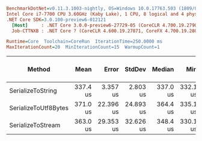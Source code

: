``` ini

BenchmarkDotNet=v0.11.3.1003-nightly, OS=Windows 10.0.17763.503 (1809/October2018Update/Redstone5)
Intel Core i7-7700 CPU 3.60GHz (Kaby Lake), 1 CPU, 8 logical and 4 physical cores
.NET Core SDK=3.0.100-preview6-012121
  [Host]     : .NET Core 3.0.0-preview6-27729-05 (CoreCLR 4.700.19.27901, CoreFX 4.700.19.27903), 64bit RyuJIT
  Job-CTTNXB : .NET Core ? (CoreCLR 4.600.19.27871, CoreFX 4.700.19.28001), 64bit RyuJIT

Runtime=Core  Toolchain=CoreRun  IterationTime=250.0000 ms  
MaxIterationCount=20  MinIterationCount=15  WarmupCount=1  

```
|               Method |     Mean |     Error |    StdDev |   Median |      Min |      Max | Gen 0/1k Op | Gen 1/1k Op | Gen 2/1k Op | Allocated Memory/Op |
|--------------------- |---------:|----------:|----------:|---------:|---------:|---------:|------------:|------------:|------------:|--------------------:|
|    SerializeToString | 337.4 us |  3.357 us |  2.803 us | 337.0 us | 332.1 us | 342.2 us |      5.6818 |           - |           - |            27.95 KB |
| SerializeToUtf8Bytes | 371.0 us | 22.396 us | 24.893 us | 364.4 us | 335.1 us | 435.9 us |      2.6596 |           - |           - |            15.12 KB |
|    SerializeToStream | 363.0 us | 29.353 us | 32.626 us | 348.4 us | 330.1 us | 446.6 us |           - |           - |           - |             2.39 KB |
